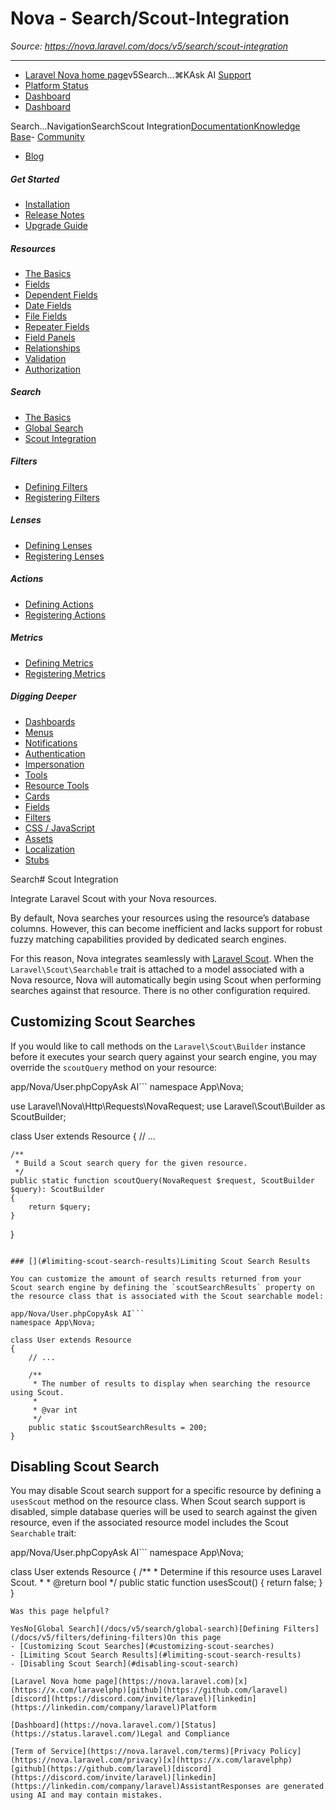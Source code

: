 # Nova - Search/Scout-Integration

*Source: https://nova.laravel.com/docs/v5/search/scout-integration*

---

- [Laravel Nova home page](https://nova.laravel.com)v5Search...⌘KAsk AI
[Support](/cdn-cgi/l/email-protection#bcd2d3caddfcd0ddceddcad9d092dfd3d1)
- [Platform Status](https://status.laravel.com/)
- [Dashboard](https://nova.laravel.com)
- [Dashboard](https://nova.laravel.com)

Search...NavigationSearchScout Integration[Documentation](/docs/v5/installation)[Knowledge Base](/docs/kb/support)- [Community](https://discord.com/invite/laravel)
- [Blog](https://blog.laravel.com/nova)
##### Get Started

- [Installation](/docs/v5/installation)
- [Release Notes](/docs/v5/releases)
- [Upgrade Guide](/docs/v5/upgrade)

##### Resources

- [The Basics](/docs/v5/resources/the-basics)
- [Fields](/docs/v5/resources/fields)
- [Dependent Fields](/docs/v5/resources/dependent-fields)
- [Date Fields](/docs/v5/resources/date-fields)
- [File Fields](/docs/v5/resources/file-fields)
- [Repeater Fields](/docs/v5/resources/repeater-fields)
- [Field Panels](/docs/v5/resources/panels)
- [Relationships](/docs/v5/resources/relationships)
- [Validation](/docs/v5/resources/validation)
- [Authorization](/docs/v5/resources/authorization)

##### Search

- [The Basics](/docs/v5/search/the-basics)
- [Global Search](/docs/v5/search/global-search)
- [Scout Integration](/docs/v5/search/scout-integration)

##### Filters

- [Defining Filters](/docs/v5/filters/defining-filters)
- [Registering Filters](/docs/v5/filters/registering-filters)

##### Lenses

- [Defining Lenses](/docs/v5/lenses/defining-lenses)
- [Registering Lenses](/docs/v5/lenses/registering-lenses)

##### Actions

- [Defining Actions](/docs/v5/actions/defining-actions)
- [Registering Actions](/docs/v5/actions/registering-actions)

##### Metrics

- [Defining Metrics](/docs/v5/metrics/defining-metrics)
- [Registering Metrics](/docs/v5/metrics/registering-metrics)

##### Digging Deeper

- [Dashboards](/docs/v5/customization/dashboards)
- [Menus](/docs/v5/customization/menus)
- [Notifications](/docs/v5/customization/notifications)
- [Authentication](/docs/v5/customization/authentication)
- [Impersonation](/docs/v5/customization/impersonation)
- [Tools](/docs/v5/customization/tools)
- [Resource Tools](/docs/v5/customization/resource-tools)
- [Cards](/docs/v5/customization/cards)
- [Fields](/docs/v5/customization/fields)
- [Filters](/docs/v5/customization/filters)
- [CSS / JavaScript](/docs/v5/customization/frontend)
- [Assets](/docs/v5/customization/assets)
- [Localization](/docs/v5/customization/localization)
- [Stubs](/docs/v5/customization/stubs)

Search# Scout Integration

Integrate Laravel Scout with your Nova resources.

By default, Nova searches your resources using the resource’s database columns.
However, this can become inefficient and lacks support for robust fuzzy matching capabilities provided by dedicated search engines.

For this reason, Nova integrates seamlessly with [Laravel Scout](https://laravel.com/docs/scout). When the `Laravel\Scout\Searchable` trait is attached to a model associated with a Nova resource, Nova will automatically begin using Scout when performing searches against that resource. There is no other configuration required.

## [​](#customizing-scout-searches)Customizing Scout Searches

If you would like to call methods on the `Laravel\Scout\Builder` instance before it executes your search query against your search engine, you may override the `scoutQuery` method on your resource:

app/Nova/User.phpCopyAsk AI```
namespace App\Nova;

use Laravel\Nova\Http\Requests\NovaRequest;
use Laravel\Scout\Builder as ScoutBuilder;

class User extends Resource 
{
    // ... 

    /**
     * Build a Scout search query for the given resource.
     */
    public static function scoutQuery(NovaRequest $request, ScoutBuilder $query): ScoutBuilder
    {
        return $query;
    }
}

```

### [​](#limiting-scout-search-results)Limiting Scout Search Results

You can customize the amount of search results returned from your Scout search engine by defining the `scoutSearchResults` property on the resource class that is associated with the Scout searchable model:

app/Nova/User.phpCopyAsk AI```
namespace App\Nova;

class User extends Resource 
{
    // ...

    /**
     * The number of results to display when searching the resource using Scout.
     *
     * @var int
     */
    public static $scoutSearchResults = 200;
}

```

## [​](#disabling-scout-search)Disabling Scout Search

You may disable Scout search support for a specific resource by defining a `usesScout` method on the resource class. When Scout search support is disabled, simple database queries will be used to search against the given resource, even if the associated resource model includes the Scout `Searchable` trait:

app/Nova/User.phpCopyAsk AI```
namespace App\Nova;

class User extends Resource 
{
    /**
     * Determine if this resource uses Laravel Scout.
     *
     * @return bool
     */
    public static function usesScout()
    {
        return false;
    }
}

```
Was this page helpful?

YesNo[Global Search](/docs/v5/search/global-search)[Defining Filters](/docs/v5/filters/defining-filters)On this page
- [Customizing Scout Searches](#customizing-scout-searches)
- [Limiting Scout Search Results](#limiting-scout-search-results)
- [Disabling Scout Search](#disabling-scout-search)

[Laravel Nova home page](https://nova.laravel.com)[x](https://x.com/laravelphp)[github](https://github.com/laravel)[discord](https://discord.com/invite/laravel)[linkedin](https://linkedin.com/company/laravel)Platform

[Dashboard](https://nova.laravel.com/)[Status](https://status.laravel.com/)Legal and Compliance

[Term of Service](https://nova.laravel.com/terms)[Privacy Policy](https://nova.laravel.com/privacy)[x](https://x.com/laravelphp)[github](https://github.com/laravel)[discord](https://discord.com/invite/laravel)[linkedin](https://linkedin.com/company/laravel)AssistantResponses are generated using AI and may contain mistakes.